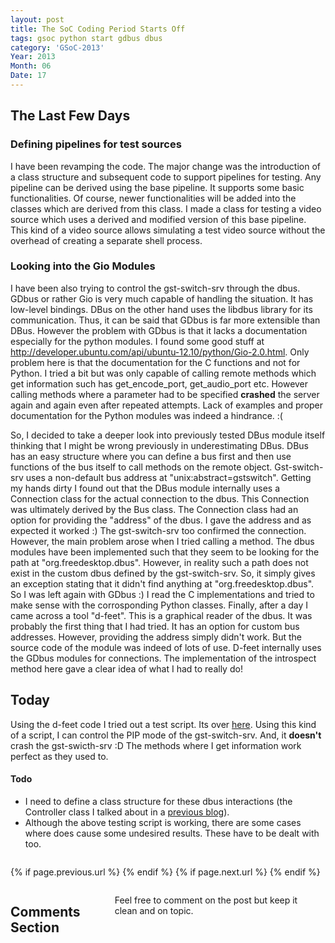 ```yaml
---
layout: post
title: The SoC Coding Period Starts Off
tags: gsoc python start gdbus dbus
category: 'GSoC-2013'
Year: 2013
Month: 06
Date: 17
---
```


<h2>The Last Few Days</h2>
<h3>Defining pipelines for test sources</h3>
<p>I have been revamping the code. The major change was the introduction of a class structure and subsequent code to support pipelines for testing. Any pipeline can be derived using the base pipeline. It supports some basic functionalities. Of course, newer functionalities will be added into the classes which are derived from this class. I made a class for testing a video source which uses a derived and modified version of this base pipeline. This kind of a video source allows simulating a test video source without the overhead of creating a separate shell process.
</p>
<h3>Looking into the Gio Modules</h3>
<p>
	I have been also trying to control the gst-switch-srv through the dbus. GDbus or rather Gio is very much capable of handling the situation. It has low-level bindings. DBus on the other hand uses the libdbus library for its communication. Thus, it can be said that GDbus is far more extensible than DBus. However the problem with GDbus is that it lacks a documentation especially for the python modules. I found some good stuff at <a href="http://developer.ubuntu.com/api/ubuntu-12.10/python/Gio-2.0.html">http://developer.ubuntu.com/api/ubuntu-12.10/python/Gio-2.0.html</a>. Only problem here is that the documentation for the C functions and not for Python. I tried a bit but was only capable of calling remote methods which get information such has get_encode_port, get_audio_port etc. However calling methods where a parameter had to be specified <strong>crashed</strong> the server again and again even after repeated attempts. Lack of examples and proper documentation for the Python modules was indeed a hindrance. :( 
</p>
<p>
	So, I decided to take a deeper look into previously tested DBus module itself thinking that I might be wrong previously in underestimating DBus. DBus has an easy structure where you can define a bus first and then use functions of the bus itself to call methods on the remote object. Gst-switch-srv uses a non-default bus address at "unix:abstract=gstswitch". Getting my hands dirty I found out that the DBus module internally uses a Connection class for the actual connection to the dbus. This Connection was ultimately derived by the Bus class. The Connection class had an option for providing the "address" of the dbus. I gave the address and as expected it worked :) The gst-switch-srv too confirmed the connection. However, the main problem arose when I tried calling a method. The dbus modules have been implemented such that they seem to be looking for the path at "org.freedesktop.dbus". However, in reality such a path does not exist in the custom dbus defined by the gst-switch-srv. So, it simply gives an exception stating that it didn't find anything at "org.freedesktop.dbus". So I was left again with GDbus :) I read the C implementations and tried to make sense with the corrosponding Python classes. Finally, after a day I came across a tool "d-feet". This is a graphical reader of the dbus. It was probably the first thing that I had tried. It has an option for custom bus addresses. However, providing the address simply didn't work. But the source code of the module was indeed of lots of use. D-feet internally uses the GDbus modules for connections. The implementation of the introspect method here gave a clear idea of what I had to really do!
</p>
<h2>Today</h2>
<p>
	Using the d-feet code I tried out a test script. Its over <a href="https://github.com/hyades/gst-switch/blob/python-api/python-api/test/dbusConnect2.py">here</a>. Using this kind of a script, I can control the PIP mode of the gst-switch-srv. And, it <strong>doesn't</strong> crash the gst-swicth-srv :D The methods where I get information work perfect as they used to.
</p>
<h4>Todo</h4>
<p>
	<ul>
		<li>I need to define a class structure for these dbus interactions (the Controller class I talked about in a <a href="http://hyades.github.io/blog/Beginning-with-some-code/">previous blog</a>). 
		</li>
		<li>
			Although the above testing script is working, there are some cases where does cause some undesired results. These have to be dealt with too.
		</li>
	</ul>
	

</p>
<div class="row">	
	<div class="span9 column">
			<p class="pull-right">{% if page.previous.url %} <a href="{{page.previous.url}}" title="Previous Post: {{page.previous.title}}"><i class="icon-chevron-left"></i></a> 	{% endif %}   {% if page.next.url %} 	<a href="{{page.next.url}}" title="Next Post: {{page.next.title}}"><i class="icon-chevron-right"></i></a> 	{% endif %} </p>  
	</div>

</div>

<div class="row">	
    <div class="span9 columns">    
		<h2>Comments Section</h2>
	    <p>Feel free to comment on the post but keep it clean and on topic.</p>	
		<div id="disqus_thread"></div>
		<script type="text/javascript">
			/* * * CONFIGURATION VARIABLES: EDIT BEFORE PASTING INTO YOUR WEBPAGE * * */
			var disqus_shortname = 'aayushahuja'; // required: replace example with your forum shortname
			
			
			/* * * DON'T EDIT BELOW THIS LINE * * */
			(function() {
				var dsq = document.createElement('script'); dsq.type = 'text/javascript'; dsq.async = true;
				dsq.src = 'http://' + disqus_shortname + '.disqus.com/embed.js';
				(document.getElementsByTagName('head')[0] || document.getElementsByTagName('body')[0]).appendChild(dsq);
			})();
		</script>
		<noscript>Please enable JavaScript to view the <a href="http://disqus.com/?ref_noscript">comments powered by Disqus.</a></noscript>
		<a href="http://disqus.com" class="dsq-brlink">blog comments powered by <span class="logo-disqus">Disqus</span></a>
	</div>
</div>

<!-- Twitter -->
<script>!function(d,s,id){var js,fjs=d.getElementsByTagName(s)[0];if(!d.getElementById(id)){js=d.createElement(s);js.id=id;js.src="//platform.twitter.com/widgets.js";fjs.parentNode.insertBefore(js,fjs);}}(document,"script","twitter-wjs");</script>

<!-- Google + -->
<script type="text/javascript">
  (function() {
    var po = document.createElement('script'); po.type = 'text/javascript'; po.async = true;
    po.src = 'https://apis.google.com/js/plusone.js';
    var s = document.getElementsByTagName('script')[0]; s.parentNode.insertBefore(po, s);
  })();
</script>
<!-- Written by hyades -->

